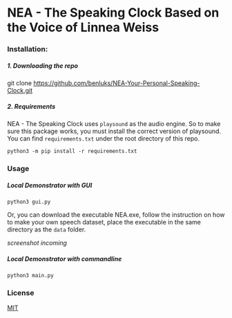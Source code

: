 # NEA - The Speaking Clock Based on the Voice of Linnea Weiss

### Installation:

##### 1. Downloading the repo

git clone https://github.com/benluks/NEA-Your-Personal-Speaking-Clock.git

##### 2. Requirements 
NEA - The Speaking Clock uses ```playsound``` as the audio engine. So to make sure this package works, you must install the correct version of playsound. You can find ```requirements.txt``` under the root directory of this repo. 

```
python3 -m pip install -r requirements.txt
```


### Usage

##### Local Demonstrator with GUI
```
python3 gui.py
```


Or, you can download the executable NEA.exe, follow the instruction on how to make your own speech dataset, place the executable in the same directory as the ```data``` folder.

*screenshot incoming*


##### Local Demonstrator with commandline
```
python3 main.py
```
### License

[MIT](https://choosealicense.com/licenses/mit/)